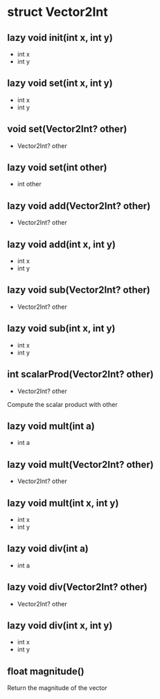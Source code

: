 # struct Vector2Int


## lazy void __init__(int x, int y)
- int x
- int y



## lazy void __set__(int x, int y)
- int x
- int y



## void __set__(Vector2Int? other)
- Vector2Int? other



## lazy void __set__(int other)
- int other



## lazy void __add__(Vector2Int? other)
- Vector2Int? other



## lazy void __add__(int x, int y)
- int x
- int y



## lazy void __sub__(Vector2Int? other)
- Vector2Int? other



## lazy void __sub__(int x, int y)
- int x
- int y



## int scalarProd(Vector2Int? other)
- Vector2Int? other

Compute the scalar product with other

## lazy void __mult__(int a)
- int a



## lazy void __mult__(Vector2Int? other)
- Vector2Int? other



## lazy void __mult__(int x, int y)
- int x
- int y



## lazy void __div__(int a)
- int a



## lazy void __div__(Vector2Int? other)
- Vector2Int? other



## lazy void __div__(int x, int y)
- int x
- int y



## float magnitude()
Return the magnitude of the vector





